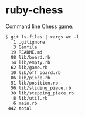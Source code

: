 # ruby-chess
Command line Chess game.
```console
$ git ls-files | xargs wc -l
   1 .gitignore
   3 Gemfile
  19 README.md
  88 lib/board.rb
  14 lib/empty.rb
  62 lib/game.rb
  10 lib/off_board.rb
  86 lib/piece.rb
  51 lib/position.rb
  56 lib/sliding_piece.rb
  38 lib/stepping_piece.rb
   8 lib/util.rb
   6 main.rb
 442 total
 ```
